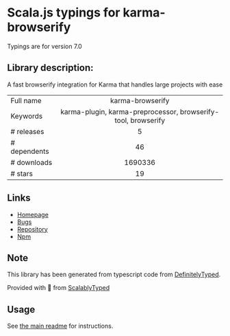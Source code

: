 
# Scala.js typings for karma-browserify

Typings are for version 7.0

## Library description:
A fast browserify integration for Karma that handles large projects with ease

|                    |                 |
| ------------------ | :-------------: |
| Full name          | karma-browserify |
| Keywords           | karma-plugin, karma-preprocessor, browserify-tool, browserify |
| # releases         | 5 |
| # dependents       | 46 |
| # downloads        | 1690336 |
| # stars            | 19 |

## Links
- [Homepage](https://github.com/nikku/karma-browserify#readme)
- [Bugs](https://github.com/nikku/karma-browserify/issues)
- [Repository](https://github.com/nikku/karma-browserify)
- [Npm](https://www.npmjs.com/package/karma-browserify)
    


## Note
This library has been generated from typescript code from [DefinitelyTyped](https://definitelytyped.org).

Provided with :purple_heart: from [ScalablyTyped](https://github.com/oyvindberg/ScalablyTyped)

## Usage
See [the main readme](../../readme.md) for instructions.


